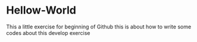 # Hellow-World
This a little exercise for beginning of Github
this is about how to write some codes about this develop exercise